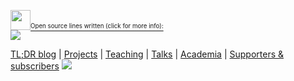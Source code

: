 <a href="https://gist.github.com/casperdcl/7f351ce61f01cfcfb5cfa53097954435" title="code breakdown"><img src="https://gist.githubusercontent.com/casperdcl/7f351ce61f01cfcfb5cfa53097954435/raw/ghstats-a.png" width="32"/><sup><sub>Open source lines written (click for more info):</sub></sup><br/><img src="https://gist.githubusercontent.com/casperdcl/7f351ce61f01cfcfb5cfa53097954435/raw/ghstats-5.svg"/></a>

[TL;DR blog](https://tldr.cdcl.ml) | [Projects](https://cdcl.ml/work) | [Teaching](https://cdcl.ml/learn) | [Talks](https://cdcl.ml/talks) | [Academia](https://cdcl.ml/research) | [Supporters & subscribers](https://cdcl.ml/sponsor) ![](https://caspersci.uk.to/cgi-bin/hits.cgi?q=casperdcl&a=hidden)
